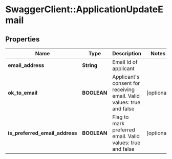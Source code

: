 # SwaggerClient::ApplicationUpdateEmail

## Properties
Name | Type | Description | Notes
------------ | ------------- | ------------- | -------------
**email_address** | **String** | Email Id of applicant | 
**ok_to_email** | **BOOLEAN** | Applicant&#x27;s consent for receiving email. Valid values: true and false | [optional] 
**is_preferred_email_address** | **BOOLEAN** | Flag to mark preferred email. Valid values: true and false | [optional] 

